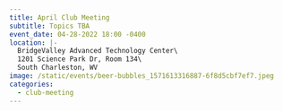 ```yaml
---
title: April Club Meeting
subtitle: Topics TBA
event_date: 04-28-2022 18:00 -0400
location: |-
  BridgeValley Advanced Technology Center\
  1201 Science Park Dr, Room 134\
  South Charleston, WV
image: /static/events/beer-bubbles_1571613316887-6f8d5cbf7ef7.jpeg
categories:
  - club-meeting
---
```

